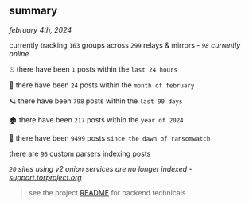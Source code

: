 
## summary
_february 4th, 2024_

currently tracking `163` groups across `299` relays & mirrors - _`98` currently online_

⏲ there have been `1` posts within the `last 24 hours`

🦈 there have been `24` posts within the `month of february`

🪐 there have been `798` posts within the `last 90 days`

🏚 there have been `217` posts within the `year of 2024`

🦕 there have been `9499` posts `since the dawn of ransomwatch`

there are `96` custom parsers indexing posts

_`20` sites using v2 onion services are no longer indexed - [support.torproject.org](https://support.torproject.org/onionservices/v2-deprecation/)_

> see the project [README](https://github.com/joshhighet/ransomwatch#ransomwatch--) for backend technicals

